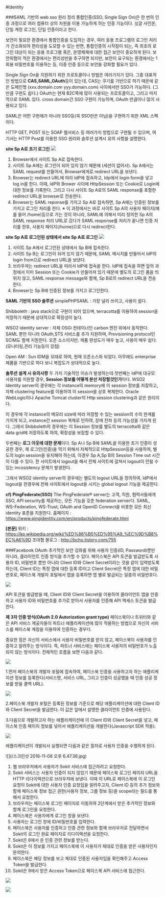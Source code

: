 #Identity

###SAML 기반의 web sso 원리 정리
통합인증(SSO, Single Sign On)은 한 번의 인증 과정으로 여러 컴퓨터 상의 자원을 이용 가능하게 하는 인증 기능이다. 싱글 사인온, 단일 계정 로그인, 단일 인증이라고 한다.

보안이 필요한 환경에서 통합인증을 도입하는 경우, 여러 응용 프로그램의 로그인 처리가 간소화되어 편리성을 도모할 수 있는 반면, 통합인증의 시작점이 되는, 즉 최초의 로그인 대상이 되는 응용 프로그램 혹은, 운영체제에 대한 접근 보안이 중요하게 된다. 보안위험이 적은 환경에서는 편리성만을 추구하면 되지만, 보안이 요구되는 환경에서는 1회용 비밀번호를 이용하는 등, 이중 인증 등으로 보안을 강화할 필요가 있다.

Single Sign On을 지원하기 위한 프로토콜이나 방법은 여러가지가 있다. 
그중 대표적인 방법으로 **CAS,SAML,OAuth**등이 있는데, CAS는 쿠기를 기반으로 하기 때문에 같은 도메인명 (xxx.domain.com yyy.domain.com) 사이에서만 SSO가 가능하다. (그만큼 구현도 쉽다.) OAuth는 현재 B2C쪽에 많이 사용되는 프로토콜이고, 그리고 마지막으로 SAML 있다. cross domain간 SSO 구현이 가능하며, OAuth 만큼이나 많이 사용되고 있다.

SAML은 어떤 구현체가 아니라 SSO등(꼭 SSO만은 아님)을 구현하기 위한 XML 스펙이다.

HTTP GET, POST 또는 SOAP 웹서비스 등 여러가지 방법으로 구현될 수 있으며, 여기서는 HTTP Post를 이용한 SSO 원리와 솔루션 설계시 유의 사항을 설명한다.

**site Sp A로 초기 로그인**
![](/assets/SAML_sso1.png)

1. Browser에서 사이트 Sp A로 접속한다.
2. 사이트 Sp A에는 로그인이 되어 있지 않기 때문에 (세션이 없어서). Sp A에서는 SAML request를 만들어서, Browser에게로 redirect URL을 보낸다.
3. Browser는 redirect URL에 따라 IdP에 접속하고, Idp에서 login form을 넣고 log in을 한다. 이때, IdP와 Brower 사이에 HttpSession 또는 Cookie로 Login에 대한 정보를 기록한다. 그리고 다시 사이트 Sp A로의 SAML response를 포함한 redirect URL을 browser로 전송한다.
4. Browser는 SAML reponse를 가지고 Sp A로 접속하면, Sp A에는 인증된 정보를 가지고 로그인 처리를 한다. ※ 이 과정에서는 바로 사이트 Sp A의 사용자 페이지(예를 들어 /home)등으로 가는 것이 아니라, SAML에 의해서 미리 정의한 Sp A의 SAML response 처리 URL로 갔다가 SAML response를 처리가 끝나면 인증 처리를 한후, 사용자 페이지(/home)으로 다시 redirect한다.


**site Sp A로 로그인된 상태에서 site Sp A로 로그인**
![](/assets/SAML_sso2.png)

1. 사이트 Sp A에서 로그인된 상태에서 Sp B에 접속한다.
2. 사이트 Sp B는 로그인이 되어 있지 않기 때문에, SAML 메시지를 만들어서 IdP의 login from으로 redirect URL을 보낸다.
3. 브라우져는 redirect URL을 따라서 IdP에 접속을 한다. IdP에 접속을 하면 앞의 과정에서 이미 Session 또는 Cookie가 만들어져 있기 때문에 별도의 로그인 폼을 띄위지 않고, SAML response message와 함께, Sp B로의 redirect URL을 전송한다. 
4. Browser는 Sp B에 인증된 정보를 가지고 로그인한다.


**SAML 기반의 SSO 솔루션**
simplePHPSAML : 가장 널리 쓰이고, 사용이 쉽다.

Shibboleth : java stack으로 구현이 되어 있으며, terracotta를 이용하여 session을 저장하기 때문에 상대적으로 확장성이 높다.

WSO2 identity server : 자체 OSGi 컨테이너인 carbon 엔진 위에서 동작한다. SAML 뿐만 아니라 OAuth,STS 서비스를 추가 지원하며, Provisioning protocol인 SCIM도 함께 지원한다. 오픈 소스이지만, 제품 완성도가 매우 높고, 사용이 매우 쉽다. (모니터링,관리 기능등이 강점)

Open AM : Sun IDM을 모태로 하여, 현재 오픈소스화 되었다. 아무래도 enterprise 제품을 기반으로 하다 보니 복잡도가 상대적으로 높다.

**솔루션 설계 시 유의사항**
두 가지 기술적인 이슈가 발생하는데 첫번째는 IdP에 대규모 사용자를 지원할 경우, **Session 정보를 어떻게 분산 저장할것인가**이다.
WSO2 Identity server의 경우에는 각 instance의 memory에 이 session 정보를 저장하고, 자체 clustering feature를 이용하여 이 session을 상호 복제한다. Oracle WebLogic이나 Apache Tomcat cluster의 Http session clustering과 같은 원리이다.

이 경우에 각 instance의 메모리 size에 따라 저장할 수 있는 session의 수의 한계를 가지게 되고, instance간 session 복제로 인하여, 장애 전파 등의 가능성을 가지게 된다. 그래서 Shibboleth의 경우에는 이 Session 정보를 별도의 terracotta와 같은 data grid에 저장하도록 하여, 확장성을 보장할 수 있다.

두번째는 **로그 아웃에 대한 문제**이다. Sp A나 Sp B에 SAML을 이용한 초기 인증이 성공한 경우, 제 로그인(인증)을 막기 위해서 자체적으로 HttpSession등을 사용하여, 별도의 login session을 유지해야 하는데, 이경우 Sp A,Sp B의 Session Time out 시간이 다를 수 있다. 한 사이트에서 logout을 해서 전체 사이트에 걸쳐서 logout이 안될 수 있는 incosistency 문제가 발생한다.

그래서 WSO2 identity server의 경우에는 별도의 logout URL을 정의하여, IdP에서 logout을 한경우에 전체 사이트에서 logout을 시키는 global logout 기능을 제공한다.

**cf) PingFederate(SSO)**
The PingFederate® server는 고객, 직원, 협력사들에게 SSO, API security를 제공하는, 모든 기능을 갖춘 federation server다. SAML, WS-Federation, WS-Trust, OAuth and OpenID Connect을 비롯한 모든 최신 identity 표준을 지원한다. 
홈페이지 : https://www.pingidentity.com/en/products/pingfederate.html

**[본문]**
위키 : https://ko.wikipedia.org/wiki/%ED%86%B5%ED%95%A9_%EC%9D%B8%EC%A6%9D 
조대협 블로그 : http://bcho.tistory.com/755

###Facebook OAuth
추가적인 보안 강화를 위해 사용자 인증(ID, Password)뿐만 아니라, 클라이언트 인증 방식을 추가할 수 있다. 페이스북은 API 토큰을 발급받도록 사용자 ID, 비밀번호 뿐만 아니라 Client ID와 Client Secret이라는 것을 같이 입력받도록 하는데, Client ID는 특정 앱에 대한 등록 ID이고 Client Secret은 특정 앱에 대한 비밀번호로, 페이스북 개발자 포털에서 앱을 등록하면 앱 별로 발급되는 일종의 비밀번호다.

![](/developerfacebook.PNG)

API 토큰을 발급받을 때, Client ID와 Client Secret을 이용하여 클라이언트 앱을 인증하고 사용자 ID와 비밀번호를 추가로 받아서 사용자를 인증해 API 액세스 토큰을 발급한다. 

**제 3자 인증 방식(OAuth 2.0 Autorization grant type)**
페이스북이나 트위터와 같은 API 서비스 제공자들이 파트너 애플리케이션에 많이 적용하는 방법으로 자신의 서비스를 페이스북 계정을 이용하여 인증하는 경우다.

중요한 점은 자신의 서비스에서 사용자 비밀번호를 받지 않고, 페이스북이 사용자를 인증하고 알려주는 방식이다. 즉, 파트너 서비스에는 페이스북 사용자의 비밀번호가 노출되지 않는 방식이다. 전체적인 흐름을 보면 다음과 같다.

![](apitokenflow.PNG)

1.먼저 페이스북의 개발자 포털에 접속하여, 페이스북 인증을 사용하고자 하는 애플리케이션 정보를 등록한다(서비스명, 서비스 URL, 그리고 인증이 성공했을 때 인증 성공 정보를 받을 콜백 URL).

![](/oauthsetting.PNG)

2.페이스북 개발자 포털은 등록된 정보를 기준으로 해당 애플리케이션에 대한 Client ID와 Client Secret을 발급한다. 이 값은 앞에서 설명한 클라이언트 인증에 사용된다.

3.다음으로 개발하고자 하는 애플리케이션에 이 Client ID와 Client Secret을 넣고, 페이스북 인증 페이지 정보를 넣어서 애플리케이션을 개발한다(Javascript SDK 적용).

![](/fbsdk.PNG)

애플리케이션이 개발되서 실행되면 다음과 같은 절차로 사용자 인증을 수행하게 된다.

![](/스크린샷 2016-11-08 오후 6.47.36.jpg)

1. 웹 브라우저에서 사용자가 Sokit 서비스에 접근하려고 요청한다.
2. Sokit 서비스는 사용자 인증이 되지 않았기 때문에 페이스북 로그인 페이지 URL을 HTTP  리다이렉션으로 브라우저에 보낸다. 이때 이 URL로 페이스북에 이 로그인 요청이 Sokit에 대한 사용자 인증 요청임을 알려주고자, Client ID 등의 추가 정보와 함께 페이스북 정보 접근 권한(사용자 정보, 그룹 정보 등)을 scope라는 필드를 통해서 요청한다.
3. 브라우저는 페이스북 로그인 페이지로 이동하여 2단계에서 받은 추가적인 정보와 함께 로그인을 요청한다.
4. 페이스북은 사용자에게 로그인 창을 보낸다.
5. 사용자는 로그인 창에 ID/비밀번호를 입력한다.
6. 페이스북은 사용자를 인증하고 인증 관련 정보와 함께 브라우저로 전달하면서 Sokit의 로그인 완료 페이지로 리다이렉션을 요청한다.
7. Sokit은 6에서 온 인증 관련 정보를 받는다.
8. Sokit은 이 정보를 가지고 페이스북에 이 사용자가 제대로 인증을 받은 사용자인지 문의한다.
9. 페이스북은 해당 정보를 보고 제대로 인증된 사용자임을 확인해주고 Access Token을 발급한다.
10. Sokit은 9에서 받은 Access Token으로 페이스북 API 서비스에 접근한다.

![](/fblogin.PNG)

![](/fbscope.PNG)



                                                                                                                                                                                                                                                                                                                                                                                                                                                                          

